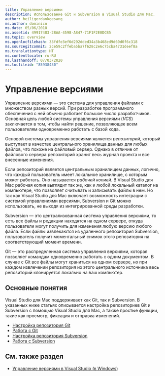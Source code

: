 ```yaml
---
title: Управление версиями
description: Использование Git и Subversion в Visual Studio для Mac.
author: heiligerdankgesang
ms.author: dominicn
ms.date: 05/06/2018
ms.assetid: 49917483-28AA-4598-A847-71F1F2E0DCB5
ms.topic: overview
ms.openlocfilehash: 33fdfe3ef6d292dded34a3b468ed9d60d0f6c318
ms.sourcegitcommit: 2ce59c2ffeba5ba7f628c2e6c75cba4731deef8a
ms.translationtype: HT
ms.contentlocale: ru-RU
ms.lasthandoff: 07/03/2020
ms.locfileid: "85938430"
---
```

# <a name="version-control"></a>Управление версиями

Управление версиями — это система для управления файлами с множеством разных версий. При разработке программного обеспечения с ней обычно работает большое число разработчиков. Основная цель любой системы управления версиями (_VCS_) заключается в том, чтобы найти решение, позволяющее всем пользователям одновременно работать с базой кода.

Основой системы управления версиями является _репозиторий_, который выступает в качестве центрального хранилища данных для любых файлов, что похоже на файловый сервер. Однако в отличие от файлового сервера репозиторий хранит весь журнал проекта и все внесенные изменения.

Если репозиторий является центральным хранилищем данных, логично, что каждый пользователь имеет локальное хранилище, с которым может работать. Оно называется _рабочей копией_. В Visual Studio для Mac рабочая копия выглядит так же, как и любой локальный каталог на компьютере, что позволяет считывать и записывать файлы в нем. Но так как Visual Studio для Mac включает возможность интеграции с системой управлениями версиями, Subversion и Git можно использовать, не выходя из интегрированной среды разработки.

Subversion — это централизованная система управления версиями, то есть все файлы и редакции находятся на одном сервере, откуда пользователи могут получить для изменения любую версию любого файла. Если файлы извлекаются из удаленного репозитория Subversion, пользователь получит моментальный снимок этого репозитория на соответствующий момент времени.

Git — это распределенная система управления версиями, которая позволяет командам одновременно работать с одним документом. В случае с Git все файлы могут храниться на одном сервере, но при каждом извлечении репозитория из этого центрального источника весь репозиторий клонируется локально на ваш компьютер.

## <a name="basic-concepts"></a>Основные понятия

Visual Studio для Mac поддерживает как Git, так и Subversion. В указанных ниже статьях описывается настройка репозиториев Git и Subversion с помощью Visual Studio для Mac, а также простые функции, такие как просмотр, фиксация и отправка изменений.

* [Настройка репозитория Git](set-up-git-repository.md)
* [Работа с Git](working-with-git.md)
* [Настройка репозитория Subversion](set-up-subversion-repository.md)
* [Работа с Subversion](working-with-subversion.md)

## <a name="see-also"></a>См. также раздел

* [Управление версиями в Visual Studio (в Windows)](/visualstudio/version-control/)